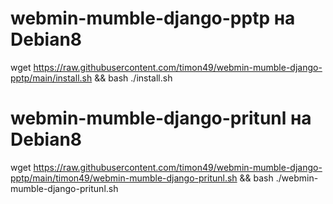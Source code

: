 # webmin-mumble-django-pptp на Debian8

wget https://raw.githubusercontent.com/timon49/webmin-mumble-django-pptp/main/install.sh && bash ./install.sh 

# webmin-mumble-django-pritunl на Debian8

wget https://raw.githubusercontent.com/timon49/webmin-mumble-django-pptp/main/timon49/webmin-mumble-django-pritunl.sh && bash ./webmin-mumble-django-pritunl.sh
